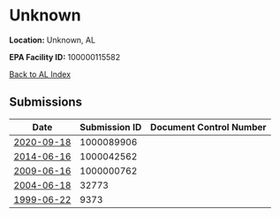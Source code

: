 # Unknown

**Location:** Unknown, AL

**EPA Facility ID:** 100000115582

[Back to AL Index](../../index.md)

## Submissions

| Date | Submission ID | Document Control Number |
|------|--------------|-------------------------|
| [2020-09-18](submissions/1000089906.md) | 1000089906 |  |
| [2014-06-16](submissions/1000042562.md) | 1000042562 |  |
| [2009-06-16](submissions/1000000762.md) | 1000000762 |  |
| [2004-06-18](submissions/32773.md) | 32773 |  |
| [1999-06-22](submissions/9373.md) | 9373 |  |
